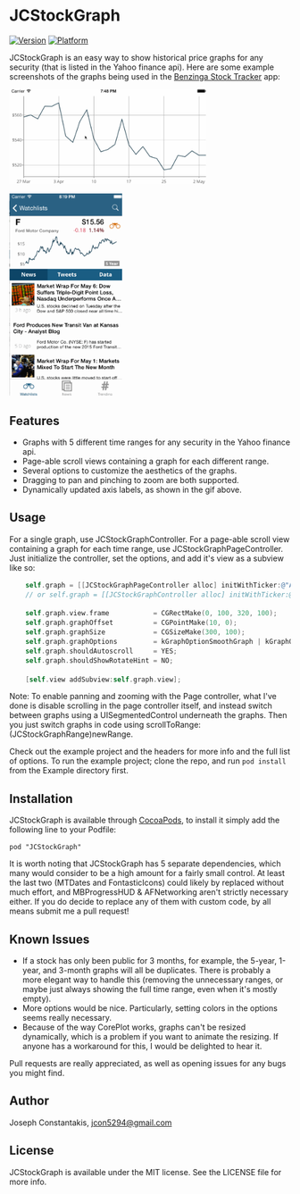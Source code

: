 # JCStockGraph

[![Version](http://cocoapod-badges.herokuapp.com/v/JCStockGraph/badge.png)](http://cocoadocs.org/docsets/JCStockGraph)
[![Platform](http://cocoapod-badges.herokuapp.com/p/JCStockGraph/badge.png)](http://cocoadocs.org/docsets/JCStockGraph)

JCStockGraph is an easy way to show historical price graphs for any security (that is listed in the Yahoo finance api). Here are some example screenshots of the graphs being used in the [Benzinga Stock Tracker](https://itunes.apple.com/us/app/benzinga-stock-news-tracker/id688949481?mt=8) app:

<img src="ss1.gif" width=70%></img>

<img src="ss2.gif" width=40%></img>

## Features

- Graphs with 5 different time ranges for any security in the Yahoo finance api.
- Page-able scroll views containing a graph for each different range.
- Several options to customize the aesthetics of the graphs.
- Dragging to pan and pinching to zoom are both supported.
- Dynamically updated axis labels, as shown in the gif above.

## Usage

For a single graph, use JCStockGraphController. For a page-able scroll view containing a graph for each time range, use JCStockGraphPageController. Just initialize the controller, set the options, and add it's view as a subview like so:

```objectivec
    self.graph = [[JCStockGraphPageController alloc] initWithTicker:@"AAPL"];
    // or self.graph = [[JCStockGraphController alloc] initWithTicker:@"AAPL"]; for just one page

    self.graph.view.frame           = CGRectMake(0, 100, 320, 100);
    self.graph.graphOffset          = CGPointMake(10, 0);
    self.graph.graphSize            = CGSizeMake(300, 100);
    self.graph.graphOptions         = kGraphOptionSmoothGraph | kGraphOptionHideXAxis | kGraphOptionHideGrid;
    self.graph.shouldAutoscroll     = YES;
    self.graph.shouldShowRotateHint = NO;

    [self.view addSubview:self.graph.view];
```

Note: To enable panning and zooming with the Page controller, what I've done is disable scrolling in the page controller itself, and instead switch between graphs using a UISegmentedControl underneath the graphs. Then you just switch graphs in code using scrollToRange:(JCStockGraphRange)newRange.

Check out the example project and the headers for more info and the full list of options. To run the example project; clone the repo, and run `pod install` from the Example directory first.

## Installation

JCStockGraph is available through [CocoaPods](http://cocoapods.org), to install
it simply add the following line to your Podfile:

    pod "JCStockGraph"

It is worth noting that JCStockGraph has 5 separate dependencies, which many would consider to be a high amount for a fairly small control. At least the last two (MTDates and FontasticIcons) could likely by replaced without much effort, and MBProgressHUD & AFNetworking aren't strictly necessary either. If you do decide to replace any of them with custom code, by all means submit me a pull request!

## Known Issues

- If a stock has only been public for 3 months, for example, the 5-year, 1-year, and 3-month graphs will all be duplicates. There is probably a more elegant way to handle this (removing the unnecessary ranges, or maybe just always showing the full time range, even when it's mostly empty).
- More options would be nice. Particularly, setting colors in the options seems really necessary.
- Because of the way CorePlot works, graphs can't be resized dynamically, which is a problem if you want to animate the resizing. If anyone has a workaround for this, I would be delighted to hear it.

Pull requests are really appreciated, as well as opening issues for any bugs you might find.

## Author

Joseph Constantakis, jcon5294@gmail.com

## License

JCStockGraph is available under the MIT license. See the LICENSE file for more info.
